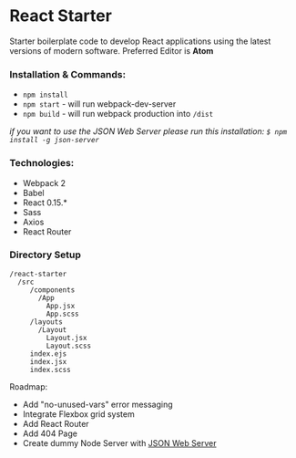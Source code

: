 # React Starter

Starter boilerplate code to develop React applications using the latest versions of modern software.
Preferred Editor is **Atom**

### Installation & Commands:

* `npm install`
* `npm start` - will run webpack-dev-server
* `npm build` - will run webpack production into `/dist`

*if you want to use the JSON Web Server please run this installation: `$ npm install -g json-server`*

### Technologies:

* Webpack 2
* Babel
* React 0.15.*
* Sass
* Axios
* React Router


### Directory Setup

    /react-starter
      /src
         /components
           /App
             App.jsx
             App.scss
         /layouts
           /Layout
             Layout.jsx
             Layout.scss
         index.ejs
         index.jsx
         index.scss



Roadmap:

* Add "no-unused-vars" error messaging
* Integrate Flexbox grid system
* Add React Router
* Add 404 Page
* Create dummy Node Server with [JSON Web Server](https://github.com/typicode/json-server)
